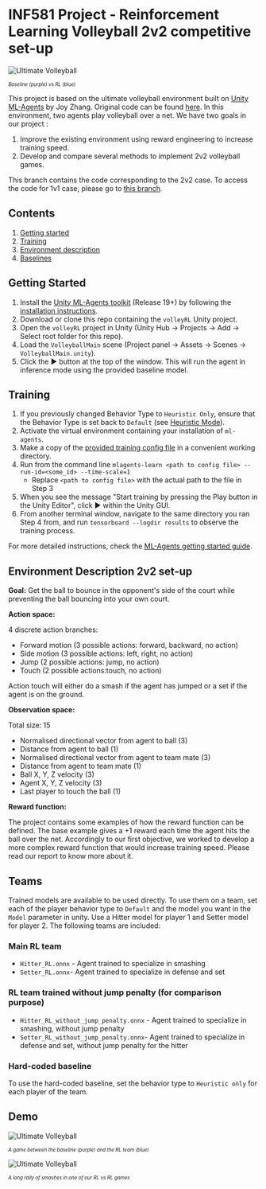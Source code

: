 # INF581 Project - Reinforcement Learning Volleyball 2v2 competitive set-up

![Ultimate Volleyball](https://i.imgur.com/aMOJdKU.gif)

<sub><sup>*Baseline (purple) vs RL (blue)*</sup></sub>


This project is based on the ultimate volleyball environment built on [Unity ML-Agents](https://unity.com/products/machine-learning-agents) by Joy Zhang. Original code can be found [here](https://github.com/CoderOneHQ/ultimate-volleyball). In this environment, two agents play volleyball over a net. We have two goals in our project :

1. Improve the existing environment using reward engineering to increase training speed.
2. Develop and compare several methods to implement 2v2 volleyball games.

This branch contains the code corresponding to the 2v2 case.
To access the code for 1v1 case, please go to [this branch](https://github.com/Virgile-Foussereau/volleyRL/tree/main).
 
## Contents
1. [Getting started](#getting-started)
1. [Training](#training)
1. [Environment description](#environment-description)
1. [Baselines](#baselines)

## Getting Started
1. Install the [Unity ML-Agents toolkit](https:github.com/Unity-Technologies/ml-agents) (Release 19+) by following the [installation instructions](https://github.com/Unity-Technologies/ml-agents/blob/release_18_docs/docs/Installation.md).
2. Download or clone this repo containing the `volleyRL` Unity project.
3. Open the `volleyRL` project in Unity (Unity Hub → Projects → Add → Select root folder for this repo).
4. Load the `VolleyballMain` scene (Project panel → Assets → Scenes → `VolleyballMain.unity`).
5. Click the ▶ button at the top of the window. This will run the agent in inference mode using the provided baseline model.

## Training

1. If you previously changed Behavior Type to `Heuristic Only`, ensure that the Behavior Type is set back to `Default` (see [Heuristic Mode](#heuristic-mode)).
2. Activate the virtual environment containing your installation of `ml-agents`.
3. Make a copy of the [provided training config file](config/Volleyball.yaml) in a convenient working directory.
4. Run from the command line `mlagents-learn <path to config file> --run-id=<some_id> --time-scale=1`
    - Replace `<path to config file>` with the actual path to the file in Step 3
5. When you see the message "Start training by pressing the Play button in the Unity Editor", click ▶ within the Unity GUI.
6. From another terminal window, navigate to the same directory you ran Step 4 from, and run `tensorboard --logdir results` to observe the training process. 

For more detailed instructions, check the [ML-Agents getting started guide](https://github.com/Unity-Technologies/ml-agents/blob/release_18_docs/docs/Getting-Started.md).

## Environment Description 2v2 set-up
**Goal:** Get the ball to bounce in the opponent's side of the court while preventing the ball bouncing into your own court.

**Action space:**

4 discrete action branches:
- Forward motion (3 possible actions: forward, backward, no action)
- Side motion (3 possible actions: left, right, no action)
- Jump (2 possible actions: jump, no action)
- Touch (2 possible actions:touch, no action)

Action touch will either do a smash if the agent has jumped or a set if the agent is on the ground.

**Observation space:**

Total size: 15
- Normalised directional vector from agent to ball (3)
- Distance from agent to ball (1)
- Normalised directional vector from agent to team mate (3)
- Distance from agent to team mate (1)
- Ball X, Y, Z velocity (3)
- Agent X, Y, Z velocity (3)
- Last player to touch the ball (1)

**Reward function:**

The project contains some examples of how the reward function can be defined.
The base example gives a +1 reward each time the agent hits the ball over the net.
Accordingly to our first objective, we worked to develop a more complex reward function that would increase training speed. Please read our report to know more about it.

## Teams
Trained models are available to be used directly. To use them on a team, set each of the player behavior type to `Default` and the model you want in the `Model` parameter in unity. Use a Hitter model for player 1 and Setter model for player 2. The following teams are included:

### Main RL team
- `Hitter_RL.onnx` - Agent trained to specialize in smashing 
- `Setter_RL.onnx`- Agent trained to specialize in defense and set

### RL team trained without jump penalty (for comparison purpose)
- `Hitter_RL_without_jump_penalty.onnx` - Agent trained to specialize in smashing, without jump penalty 
- `Setter_RL_without_jump_penalty.onnx`- Agent trained to specialize in defense and set, without jump penalty for the hitter

### Hard-coded baseline
To use the hard-coded baseline, set the behavior type to `Heuristic only` for each player of the team.

## Demo

![Ultimate Volleyball](https://i.imgur.com/aMOJdKU.gif)

<sub><sup>*A game between the baseline (purple) and the RL team (blue)*</sup></sub>

![Ultimate Volleyball](https://i.imgur.com/fHRSvtO.gif)

<sub><sup>*A long rally of smashes in one of our RL vs RL games*</sup></sub>

